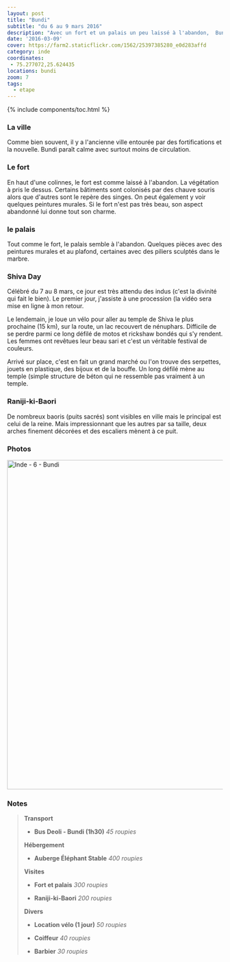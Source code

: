 ```yaml
---
layout: post
title: "Bundi"
subtitle: "du 6 au 9 mars 2016"
description: "Avec un fort et un palais un peu laissé à l'abandon,  Bundi ne rivalise pas avec la beauté des autres étapes du Rajastan mais est petite ville agréable où y passer quelques jours."
date: '2016-03-09'
cover: https://farm2.staticflickr.com/1562/25397385280_e0d283affd
category: inde
coordinates:
 - 75.277072,25.624435
locations: bundi
zoom: 7
tags:
  - etape
---
```


{% include components/toc.html %}

### La ville

Comme bien souvent, il y a l'ancienne ville entourée par des fortifications et la nouvelle. Bundi paraît calme avec surtout moins de circulation.

### Le fort

En haut d'une colinnes,  le fort est comme laissé à l'abandon. La végétation à pris le dessus. Certains bâtiments sont colonisés par des chauve souris alors que d'autres sont le repère des singes. On peut également y voir quelques peintures murales. Si le fort n'est pas très beau, son aspect abandonné lui donne tout son charme.

### le palais

Tout comme le fort, le palais semble à l'abandon. Quelques pièces avec des peintures murales et au plafond, certaines avec des piliers sculptés dans le marbre.

### Shiva Day

Célébré du 7 au 8 mars, ce jour est très attendu des indus (c'est la divinité qui fait le bien). Le premier jour, j'assiste à une procession (la vidéo sera mise en ligne à mon retour.

Le lendemain, je loue un vélo pour aller au temple de Shiva le plus prochaine (15 km), sur la route, un lac recouvert de nénuphars. Difficile de se perdre parmi ce long défilé de motos et rickshaw bondés qui s'y rendent. Les femmes ont revêtues leur beau sari et c'est un véritable festival de couleurs. 

Arrivé sur place, c'est en fait un grand marché ou l'on trouve des serpettes, jouets en plastique, des bijoux et de la bouffe. Un long défilé mène au temple (simple structure de béton qui ne ressemble pas vraiment à un temple.

### Raniji-ki-Baori

De nombreux baoris (puits sacrés) sont visibles en ville mais le principal est celui de la reine. Mais impressionnant que les autres par sa taille,  deux arches finement décorées et des escaliers mènent à ce puit.

### Photos

<a data-flickr-embed="true"  href="https://www.flickr.com/photos/planitude/albums/72157663447216143" title="Inde - 6 - Bundi"><img src="https://farm2.staticflickr.com/1623/25067469004_a2cd0f5bac_b.jpg" width="1024" height="768" alt="Inde - 6 - Bundi"></a><script async src="//embedr.flickr.com/assets/client-code.js" charset="utf-8"></script>

### Notes

>**Transport**
>
>- **Bus Deoli - Bundi (1h30)** *45 roupies*
>
>**Hébergement**
>
>- **Auberge Éléphant Stable** *400 roupies*
>
>**Visites**
>
>- **Fort et palais** *300 roupies*
>
>- **Raniji-ki-Baori** *200 roupies*
>
>**Divers**
>
>- **Location vélo  (1 jour)** *50 roupies*
>
>- **Coiffeur** *40 roupies*
>
>- **Barbier** *30 roupies*
